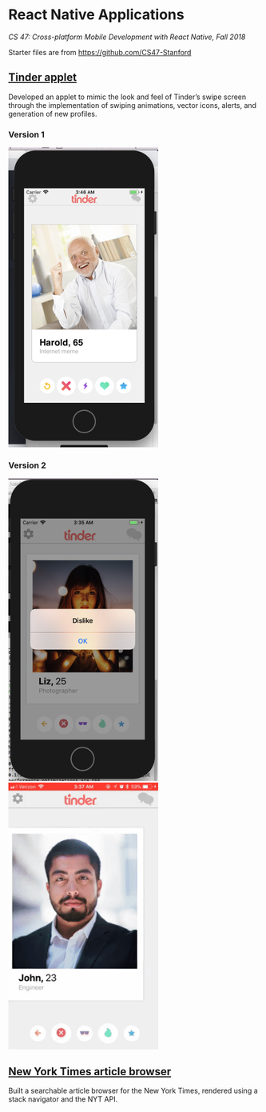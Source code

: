 # React Native Applications
*CS 47: Cross-platform Mobile Development with React Native, Fall 2018*

Starter files are from https://github.com/CS47-Stanford

## [Tinder applet](https://github.com/jchens/cs-47/tree/master/tinder%20applet)
Developed an applet to mimic the look and feel of Tinder’s swipe screen through the implementation of swiping animations, vector icons, alerts, and generation of new profiles.

### Version 1
<img src="https://github.com/jchens/cs-47/blob/master/tinder%20applet/images/v1.png" width="300">

### Version 2
<p float="left">
  <img src="https://github.com/jchens/cs-47/blob/master/tinder%20applet/images/v2%20dislike%20alert.png" width="300">      
  <img src="https://github.com/jchens/cs-47/blob/master/tinder%20applet/images/v2%20swiping%20animation.gif" width="300">
</p>

## [New York Times article browser](https://github.com/jchens/cs-47/tree/master/nyt%20browser)
Built a searchable article browser for the New York Times, rendered using a stack navigator and the NYT API.
